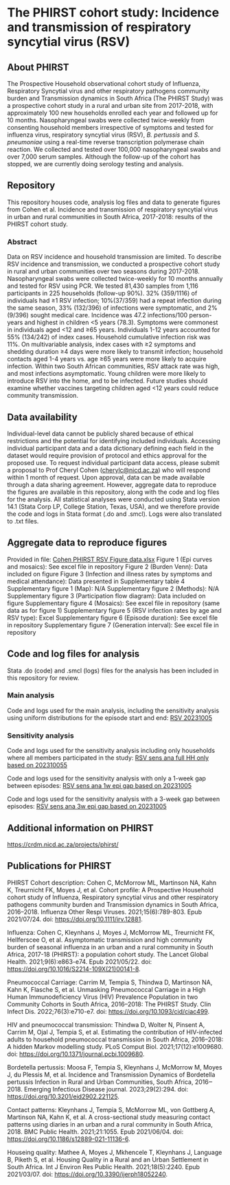 # The PHIRST cohort study: Incidence and transmission of respiratory syncytial virus (RSV)

## About PHIRST
The Prospective Household observational cohort study of Influenza, Respiratory Syncytial virus and other respiratory pathogens community burden and Transmission dynamics in South Africa (The PHIRST Study) was a prospective cohort study in a rural and urban site from 2017-2018, with approximately 100 new households enrolled each year and followed up for 10 months. Nasopharyngeal swabs were collected twice-weekly from consenting household members irrespective of symptoms and tested for influenza virus, respiratory syncytial virus (RSV), *B. pertussis* and *S. pneumoniae* using a real-time reverse transcription polymerase chain reaction. We collected and tested over 100,000 nasopharyngeal swabs and over 7,000 serum samples. Although the follow-up of the cohort has stopped, we are currently doing serology testing and analysis.

## Repository
This repository houses code, analysis log files and data to generate figures from Cohen et al. Incidence and transmission of respiratory syncytial virus in urban and rural communities in South Africa, 2017-2018: results of the PHIRST cohort study.

### Abstract
Data on RSV incidence and household transmission are limited. To describe RSV incidence and transmission, we conducted a prospective cohort study in rural and urban communities over two seasons during 2017-2018. Nasopharyngeal swabs were collected twice-weekly for 10 months annually and tested for RSV using PCR. We tested 81,430 samples from 1,116 participants in 225 households (follow-up 90%). 32% (359/1116) of individuals had ≥1 RSV infection; 10%(37/359) had a repeat infection during the same season, 33% (132/396) of infections were symptomatic, and 2% (9/396) sought medical care. Incidence was 47.2 infections/100 person-years and highest in children <5 years (78.3). Symptoms were commonest in individuals aged <12 and ≥65 years. Individuals 1-12 years accounted for 55% (134/242) of index cases. Household cumulative infection risk was 11%. On multivariable analysis, index cases with ≥2 symptoms and shedding duration ≥4 days were more likely to transmit infection; household contacts aged 1-4 years vs. age ≥65 years were more likely to acquire infection. Within two South African communities, RSV attack rate was high, and most infections asymptomatic. Young children were more likely to introduce RSV into the home, and to be infected. Future studies should examine whether vaccines targeting children aged <12 years could reduce community transmission. 

## Data availability
Individual-level data cannot be publicly shared because of ethical restrictions and the potential for identifying included individuals. Accessing individual participant data and a data dictionary defining each field in the dataset would require provision of protocol and ethics approval for the proposed use. To request individual participant data access, please submit a proposal to Prof Cheryl Cohen (cherylc@nicd.ac.za) who will respond within 1 month of request. Upon approval, data can be made available through a data sharing agreement.
However, aggregate data to reproduce the figures are available in this repository, along with the code and log files for the analysis. 
All statistical analyses were conducted using Stata version 14.1 (Stata Corp LP, College Station, Texas, USA), and we therefore provide the code and logs in Stata format (.do and .smcl). Logs were also translated to .txt files.

## Aggregate data to reproduce figures
Provided in file: [Cohen PHIRST RSV Figure data.xlsx](https://github.com/crdm-nicd/phirst_rsv/blob/main/Cohen%20PHIRST%20RSV%20Figure%20data.xlsx)
Figure 1 (Epi curves and mosaics): See excel file in repository
Figure 2 (Burden Venn): Data included on figure
Figure 3 (Infection and illness rates by symptoms and medical attendance): Data presented in Supplementary table 4
Supplementary figure 1 (Map): N/A
Supplementary figure 2 (Methods): N/A 
Supplementary figure 3 (Participation flow diagram): Data included on figure
Supplementary figure 4 (Mosaics): See excel file in repository (same data as for figure 1)
Supplementary figure 5 (RSV infection rates by age and RSV type): Excel 
Supplementary figure 6 (Episode duration): See excel file in repository
Supplementary figure 7 (Generation interval): See excel file in repository

## Code and log files for analysis
Stata .do (code) and .smcl (logs) files for the analysis has been included in this repository for review.
### Main analysis
Code and logs used for the main analysis, including the sensitivity analysis using uniform distributions for the episode start and end: [RSV 20231005](https://github.com/crdm-nicd/phirst_rsv/tree/main/RSV%2020231005)

### Sensitivity analysis
Code and logs used for the sensitivity analysis including only households where all members participated in the study: [RSV sens ana full HH only based on 202310055](https://github.com/crdm-nicd/phirst_rsv/tree/main/RSV%20sens%20ana%20full%20HH%20only%20based%20on%2020231005)

Code and logs used for the sensitivity analysis with only a 1-week gap between episodes: [RSV sens ana 1w epi gap based on 20231005](https://github.com/crdm-nicd/phirst_rsv/tree/main/RSV%20sens%20ana%201w%20epi%20gap%20based%20on%2020231005)

Code and logs used for the sensitivity analysis with a 3-week gap between episodes: [RSV sens ana 3w epi gap based on 20231005](https://github.com/crdm-nicd/phirst_rsv/tree/main/RSV%20sens%20ana%203w%20epi%20gap%20based%20on%2020231005)


## Additional information on PHIRST
https://crdm.nicd.ac.za/projects/phirst/

## Publications for PHIRST
PHIRST Cohort description: Cohen C, McMorrow ML, Martinson NA, Kahn K, Treurnicht FK, Moyes J, et al. Cohort profile: A Prospective Household cohort study of Influenza, Respiratory syncytial virus and other respiratory pathogens community burden and Transmission dynamics in South Africa, 2016–2018. Influenza Other Respi Viruses. 2021;15(6):789-803. Epub 2021/07/24. doi: https://doi.org/10.1111/irv.12881.

Influenza: Cohen C, Kleynhans J, Moyes J, McMorrow ML, Treurnicht FK, Hellferscee O, et al. Asymptomatic transmission and high community burden of seasonal influenza in an urban and a rural community in South Africa, 2017-18 (PHIRST): a population cohort study. The Lancet Global Health. 2021;9(6):e863-e74. Epub 2021/05/22. doi: https://doi.org/10.1016/S2214-109X(21)00141-8. 

Pneumococcal Carriage: Carrim M, Tempia S, Thindwa D, Martinson NA, Kahn K, Flasche S, et al. Unmasking Pneumococcal Carriage in a High Human Immunodeficiency Virus (HIV) Prevalence Population in two Community Cohorts in South Africa, 2016–2018: The PHIRST Study. Clin Infect Dis. 2022;76(3):e710-e7. doi: https://doi.org/10.1093/cid/ciac499.

HIV and pneumococcal transmission: Thindwa D, Wolter N, Pinsent A, Carrim M, Ojal J, Tempia S, et al. Estimating the contribution of HIV-infected adults to household pneumococcal transmission in South Africa, 2016–2018: A hidden Markov modelling study. PLoS Comput Biol. 2021;17(12):e1009680. doi: https://doi.org/10.1371/journal.pcbi.1009680.

Bordetella pertussis: Moosa F, Tempia S, Kleynhans J, McMorrow M, Moyes J, du Plessis M, et al. Incidence and Transmission Dynamics of Bordetella pertussis Infection in Rural and Urban Communities, South Africa, 2016‒2018. Emerging Infectious Disease journal. 2023;29(2):294. doi: https://doi.org/10.3201/eid2902.221125.

Contact patterns: Kleynhans J, Tempia S, McMorrow ML, von Gottberg A, Martinson NA, Kahn K, et al. A cross-sectional study measuring contact patterns using diaries in an urban and a rural community in South Africa, 2018. BMC Public Health. 2021;21:1055. Epub 2021/06/04. doi: https://doi.org/10.1186/s12889-021-11136-6. 

Houseing quality: Mathee A, Moyes J, Mkhencele T, Kleynhans J, Language B, Piketh S, et al. Housing Quality in a Rural and an Urban Settlement in South Africa. Int J Environ Res Public Health. 2021;18(5):2240. Epub 2021/03/07. doi: https://doi.org/10.3390/ijerph18052240. 

